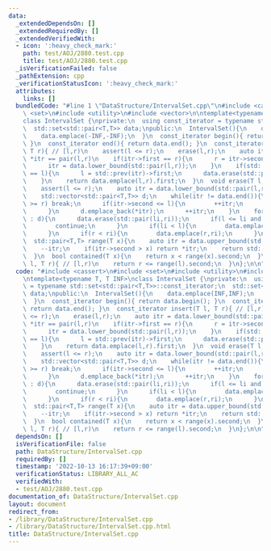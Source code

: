 ```yaml
---
data:
  _extendedDependsOn: []
  _extendedRequiredBy: []
  _extendedVerifiedWith:
  - icon: ':heavy_check_mark:'
    path: test/AOJ/2880.test.cpp
    title: test/AOJ/2880.test.cpp
  _isVerificationFailed: false
  _pathExtension: cpp
  _verificationStatusIcon: ':heavy_check_mark:'
  attributes:
    links: []
  bundledCode: "#line 1 \"DataStructure/IntervalSet.cpp\"\n#include <cassert>\n#include\
    \ <set>\n#include <utility>\n#include <vector>\n\ntemplate<typename T, T INF>\n\
    class IntervalSet {\nprivate:\n  using const_iterator = typename std::set<std::pair<T,T>>::const_iterator;\n\
    \  std::set<std::pair<T,T>> data;\npublic:\n  IntervalSet(){\n    data.emplace(INF,INF);\n\
    \    data.emplace(-INF,-INF);\n  }\n  const_iterator begin(){ return data.begin();\
    \ }\n  const_iterator end(){ return data.end(); }\n  const_iterator insert(T l,\
    \ T r){ // [l,r)\n    assert(l <= r);\n    erase(l,r);\n    auto itr = data.lower_bound(std::pair(l,r));//\
    \ *itr == pair(l,r)\n    if(itr->first == r){\n      r = itr->second;\n      data.erase(itr);\n\
    \      itr = data.lower_bound(std::pair(l,r));\n    }\n    if(std::prev(itr)->second\
    \ == l){\n      l = std::prev(itr)->first;\n      data.erase(std::prev(itr));\n\
    \    }\n    return data.emplace(l,r).first;\n  }\n  void erase(T l, T r){ // [l,r)\n\
    \    assert(l <= r);\n    auto itr = data.lower_bound(std::pair(l,r));\n    --itr;\n\
    \    std::vector<std::pair<T,T>> d;\n    while(itr != data.end()){\n      if(itr->first\
    \ >= r) break;\n      if(itr->second <= l){\n        ++itr;\n        continue;\n\
    \      }\n      d.emplace_back(*itr);\n      ++itr;\n    }\n    for(auto [li,ri]\
    \ : d){\n      data.erase(std::pair(li,ri));\n      if(l <= li and ri <= r){\n\
    \        continue;\n      }\n      if(li < l){\n        data.emplace(li,l);\n\
    \      }\n      if(r < ri){\n        data.emplace(r,ri);\n      }\n    }\n  }\n\
    \  std::pair<T,T> range(T x){\n    auto itr = data.upper_bound(std::pair(x,INF));\n\
    \    --itr;\n    if(itr->second > x) return *itr;\n    return std::pair(x,x);\n\
    \  }\n  bool contained(T x){\n    return x < range(x).second;\n  }\n  bool contained(T\
    \ l, T r){ // [l,r)\n    return r <= range(l).second;\n  }\n};\n\n"
  code: "#include <cassert>\n#include <set>\n#include <utility>\n#include <vector>\n\
    \ntemplate<typename T, T INF>\nclass IntervalSet {\nprivate:\n  using const_iterator\
    \ = typename std::set<std::pair<T,T>>::const_iterator;\n  std::set<std::pair<T,T>>\
    \ data;\npublic:\n  IntervalSet(){\n    data.emplace(INF,INF);\n    data.emplace(-INF,-INF);\n\
    \  }\n  const_iterator begin(){ return data.begin(); }\n  const_iterator end(){\
    \ return data.end(); }\n  const_iterator insert(T l, T r){ // [l,r)\n    assert(l\
    \ <= r);\n    erase(l,r);\n    auto itr = data.lower_bound(std::pair(l,r));//\
    \ *itr == pair(l,r)\n    if(itr->first == r){\n      r = itr->second;\n      data.erase(itr);\n\
    \      itr = data.lower_bound(std::pair(l,r));\n    }\n    if(std::prev(itr)->second\
    \ == l){\n      l = std::prev(itr)->first;\n      data.erase(std::prev(itr));\n\
    \    }\n    return data.emplace(l,r).first;\n  }\n  void erase(T l, T r){ // [l,r)\n\
    \    assert(l <= r);\n    auto itr = data.lower_bound(std::pair(l,r));\n    --itr;\n\
    \    std::vector<std::pair<T,T>> d;\n    while(itr != data.end()){\n      if(itr->first\
    \ >= r) break;\n      if(itr->second <= l){\n        ++itr;\n        continue;\n\
    \      }\n      d.emplace_back(*itr);\n      ++itr;\n    }\n    for(auto [li,ri]\
    \ : d){\n      data.erase(std::pair(li,ri));\n      if(l <= li and ri <= r){\n\
    \        continue;\n      }\n      if(li < l){\n        data.emplace(li,l);\n\
    \      }\n      if(r < ri){\n        data.emplace(r,ri);\n      }\n    }\n  }\n\
    \  std::pair<T,T> range(T x){\n    auto itr = data.upper_bound(std::pair(x,INF));\n\
    \    --itr;\n    if(itr->second > x) return *itr;\n    return std::pair(x,x);\n\
    \  }\n  bool contained(T x){\n    return x < range(x).second;\n  }\n  bool contained(T\
    \ l, T r){ // [l,r)\n    return r <= range(l).second;\n  }\n};\n\n"
  dependsOn: []
  isVerificationFile: false
  path: DataStructure/IntervalSet.cpp
  requiredBy: []
  timestamp: '2022-10-13 16:17:39+09:00'
  verificationStatus: LIBRARY_ALL_AC
  verifiedWith:
  - test/AOJ/2880.test.cpp
documentation_of: DataStructure/IntervalSet.cpp
layout: document
redirect_from:
- /library/DataStructure/IntervalSet.cpp
- /library/DataStructure/IntervalSet.cpp.html
title: DataStructure/IntervalSet.cpp
---
```

